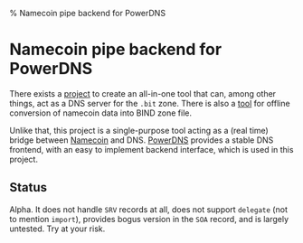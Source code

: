 % Namecoin pipe backend for PowerDNS
# Namecoin pipe backend for PowerDNS

There exists a [project](https://github.com/namecoin/nmcontrol) to
create an all-in-one tool that can, among other things, act as a DNS
server for the `.bit` zone. There is also a
[tool](https://github.com/namecoin/NamecoinToBind) for offline
conversion of namecoin data into BIND zone file.

Unlike that, this project is a single-purpose tool acting as a (real
time) bridge between [Namecoin](https://namecoin.org/) and DNS.
[PowerDNS](https://www.powerdns.com/) provides a stable DNS frontend,
with an easy to implement backend interface, which is used in this
project.

## Status

Alpha. It does not handle `SRV` records at all, does not support
`delegate` (not to mention `import`), provides bogus version in the
`SOA` record, and is largely untested. Try at your risk.
